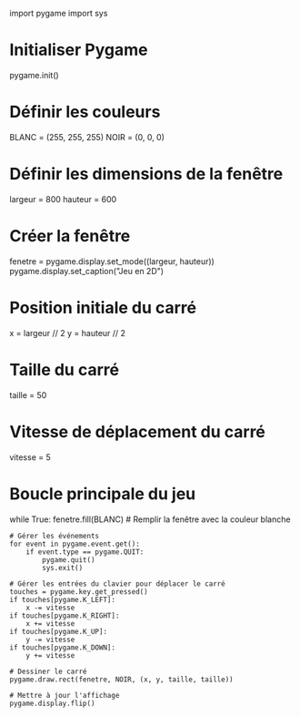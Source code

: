 import pygame
import sys

# Initialiser Pygame
pygame.init()

# Définir les couleurs
BLANC = (255, 255, 255)
NOIR = (0, 0, 0)

# Définir les dimensions de la fenêtre
largeur = 800
hauteur = 600

# Créer la fenêtre
fenetre = pygame.display.set_mode((largeur, hauteur))
pygame.display.set_caption("Jeu en 2D")

# Position initiale du carré
x = largeur // 2
y = hauteur // 2

# Taille du carré
taille = 50

# Vitesse de déplacement du carré
vitesse = 5

# Boucle principale du jeu
while True:
    fenetre.fill(BLANC)  # Remplir la fenêtre avec la couleur blanche

    # Gérer les événements
    for event in pygame.event.get():
        if event.type == pygame.QUIT:
            pygame.quit()
            sys.exit()

    # Gérer les entrées du clavier pour déplacer le carré
    touches = pygame.key.get_pressed()
    if touches[pygame.K_LEFT]:
        x -= vitesse
    if touches[pygame.K_RIGHT]:
        x += vitesse
    if touches[pygame.K_UP]:
        y -= vitesse
    if touches[pygame.K_DOWN]:
        y += vitesse

    # Dessiner le carré
    pygame.draw.rect(fenetre, NOIR, (x, y, taille, taille))

    # Mettre à jour l'affichage
    pygame.display.flip()

 

